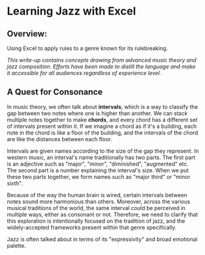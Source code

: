 # Learning Jazz with Excel

## Overview:
Using Excel to apply rules to a genre known for its rulebreaking.

_This write-up contains concepts drawing from advanced music theory and jazz composition. Efforts have been made to distill the language and make it accessible for all audiences regardless of experience level._

## A Quest for Consonance

In music theory, we often talk about **intervals**, which is a way to classify the gap between two notes where one is higher than another. We can stack multiple
notes together to make **chords**, and every chord has a different set
of intervals present within it. If we imagine a chord as if it's a building, each note in the chord is like a floor of the building, and the intervals of the chord are like the distances between each floor.

Intervals are given names according to the size of the gap they represent. In western music, an interval's name traditionally has two parts. The first part is an adjective such as "major", "minor", "diminished", "augmented" etc. The second part is a number explaining the interval's size. When we put these two parts together, we form names such as "major third" or "minor sixth".

Because of the way the human brain is wired, certain intervals between notes sound more harmonious than others. Moreover, across the various musical traditions of the world, the same interval could be perceived in multiple ways, either as consonant or not. Therefore, we need to clarify that this exploration is intentionally focused on the tradition of jazz, and the widely-accepted frameworks present within that genre specifically.

Jazz is often talked about in terms of its "expressivity" and broad emotional palette.